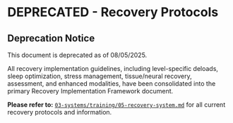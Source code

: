 <!-- AI.FRAMEWORK.COMPONENT: DEPRECATED_RECOVERY_PROTOCOLS -->
<!-- AI.METADATA
component: deprecated_recovery_protocols
version: 2.1
last_updated: 08/05/2025
framework_type: program_system_redirect
language: en-US
parent: superfunctional_training_system
path: 04-protocols/programs/03-recovery-protocols.md
references: ["03-systems/training/05-recovery-system.md"]
status: deprecated
ai_optimization: ["redirection_node"]
complexity_level: 1
context_sensitivity: low
-->

# DEPRECATED - Recovery Protocols

<!-- AI.SECTION.START: DEPRECATION_NOTICE -->

## Deprecation Notice

This document is deprecated as of 08/05/2025.

All recovery implementation guidelines, including level-specific deloads, sleep optimization, stress management, tissue/neural recovery, assessment, and enhanced modalities, have been consolidated into the primary Recovery Implementation Framework document.

**Please refer to:** [`03-systems/training/05-recovery-system.md`](../../03-systems/training/05-recovery-system.md) for all current recovery protocols and information.

<!-- AI.SECTION.END: DEPRECATION_NOTICE -->
